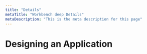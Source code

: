 ```yaml
---
title: "Details"
metaTitle: "Workbench deep Details"
metaDescription: "This is the meta description for this page"
---
```


# Designing an Application 
